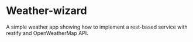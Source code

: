 # Weather-wizard

A simple weather app showing how to implement a rest-based service with restify and OpenWeatherMap API.

